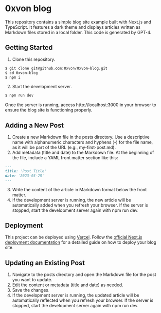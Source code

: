 # 0xvon blog

This repository contains a simple blog site example built with Next.js and TypeScript. It features a dark theme and displays articles written as Markdown files stored in a local folder.
This code is generated by GPT-4.

## Getting Started

1. Clone this repository.

```bash
$ git clone git@github.com:0xvon/0xvon-blog.git
$ cd 0xvon-blog
$ npm i
```

2. Start the development server.

```bash
$ npm run dev
```

Once the server is running, access http://localhost:3000 in your browser to ensure the blog site is functioning properly.

## Adding a New Post

1. Create a new Markdown file in the posts directory. Use a descriptive name with alphanumeric characters and hyphens (-) for the file name, as it will be part of the URL (e.g., my-first-post.md).
2. Add metadata (title and date) to the Markdown file. At the beginning of the file, include a YAML front matter section like this:

```md
---
title: 'Post Title'
date: '2023-03-28'
---
```

3. Write the content of the article in Markdown format below the front matter.
4. If the development server is running, the new article will be automatically added when you refresh your browser. If the server is stopped, start the development server again with npm run dev.

## Deployment

This project can be deployed using [Vercel](https://vercel.com/). Follow the [official Next.js deployment documentation](https://nextjs.org/docs/deployment) for a detailed guide on how to deploy your blog site.

## Updating an Existing Post

1. Navigate to the posts directory and open the Markdown file for the post you want to update.
2. Edit the content or metadata (title and date) as needed.
3. Save the changes.
4. If the development server is running, the updated article will be automatically reflected when you refresh your browser. If the server is stopped, start the development server again with npm run dev.
